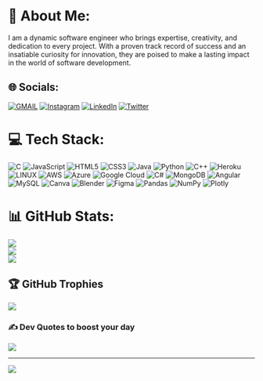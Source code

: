 # 💫 About Me:
 I am a dynamic software engineer who brings expertise, creativity, and dedication to every project. With a proven track record of success and an      insatiable curiosity for innovation, they are poised to make a lasting impact in the world of software development.


## 🌐 Socials:
[![GMAIL](https://img.shields.io/badge/Gmail-D14836?style=for-the-badge&logo=gmail&logoColor=white)](xytrsd@gmail.com) [![Instagram](https://img.shields.io/badge/Instagram-%23E4405F.svg?logo=Instagram&logoColor=white)](https://instagram.com/ujjwaltiwariii) [![LinkedIn](https://img.shields.io/badge/LinkedIn-%230077B5.svg?logo=linkedin&logoColor=white)](https://linkedin.com/in/ojaxvee) [![Twitter](https://img.shields.io/badge/Twitter-%231DA1F2.svg?logo=Twitter&logoColor=white)](https://twitter.com/D1sc1pleOfVyas) 

# 💻 Tech Stack:
![C](https://img.shields.io/badge/c-%2300599C.svg?style=plastic&logo=c&logoColor=white) ![JavaScript](https://img.shields.io/badge/javascript-%23323330.svg?style=plastic&logo=javascript&logoColor=%23F7DF1E) ![HTML5](https://img.shields.io/badge/html5-%23E34F26.svg?style=plastic&logo=html5&logoColor=white) ![CSS3](https://img.shields.io/badge/css3-%231572B6.svg?style=plastic&logo=css3&logoColor=white) ![Java](https://img.shields.io/badge/java-%23ED8B00.svg?style=plastic&logo=java&logoColor=white) ![Python](https://img.shields.io/badge/python-3670A0?style=plastic&logo=python&logoColor=ffdd54) ![C++](https://img.shields.io/badge/C%2B%2B-00599C?style=for-the-badge&logo=c%2B%2B&logoColor=white) ![Heroku](https://img.shields.io/badge/heroku-%23430098.svg?style=plastic&logo=heroku&logoColor=white) ![LINUX](https://img.shields.io/badge/Linux-FCC624?style=for-the-badge&logo=linux&logoColor=black) ![AWS](https://img.shields.io/badge/AWS-%23FF9900.svg?style=plastic&logo=amazon-aws&logoColor=white) ![Azure](https://img.shields.io/badge/azure-%230072C6.svg?style=plastic&logo=azure-devops&logoColor=white) ![Google Cloud](https://img.shields.io/badge/Google%20Cloud-%234285F4.svg?style=plastic&logo=google-cloud&logoColor=white) ![C#](https://img.shields.io/badge/C%23-239120?style=for-the-badge&logo=c-sharp&logoColor=white) ![MongoDB](https://img.shields.io/badge/react-%2320232a.svg?style=plastic&logo=react&logoColor=%2361DAFB) ![Angular](https://img.shields.io/badge/angular-%23DD0031.svg?style=plastic&logo=angular&logoColor=white) ![MySQL](https://img.shields.io/badge/mysql-%2300f.svg?style=plastic&logo=mysql&logoColor=white) ![Canva](https://img.shields.io/badge/Canva-%2300C4CC.svg?style=plastic&logo=Canva&logoColor=white) ![Blender](https://img.shields.io/badge/blender-%23F5792A.svg?style=plastic&logo=blender&logoColor=white) 	![Figma](https://img.shields.io/badge/figma-%23F24E1E.svg?style=plastic&logo=figma&logoColor=white) ![Pandas](https://img.shields.io/badge/pandas-%23150458.svg?style=plastic&logo=pandas&logoColor=white) ![NumPy](https://img.shields.io/badge/numpy-%23013243.svg?style=plastic&logo=numpy&logoColor=white) ![Plotly](https://img.shields.io/badge/Plotly-%233F4F75.svg?style=plastic&logo=plotly&logoColor=white)
# 📊 GitHub Stats:
![](https://github-readme-stats.vercel.app/api?username=ojaxvee&theme=dark&hide_border=false&include_all_commits=true&count_private=true)<br/>
![](https://github-readme-streak-stats.herokuapp.com/?user=ojaxvee&theme=dark&hide_border=false)<br/>
![](https://github-readme-stats.vercel.app/api/top-langs/?username=ojaxvee&theme=dark&hide_border=false&include_all_commits=true&count_private=true&layout=compact)

## 🏆 GitHub Trophies
![](https://github-profile-trophy.vercel.app/?username=ojaxvee&theme=radical&no-frame=false&no-bg=true&margin-w=4)

### ✍️ Dev Quotes to boost your day
![](https://quotes-github-readme.vercel.app/api?type=horizontal&theme=radical)

---
[![](https://visitcount.itsvg.in/api?id=ujjwaltiwariii&icon=0&color=0)](https://visitcount.itsvg.in)
